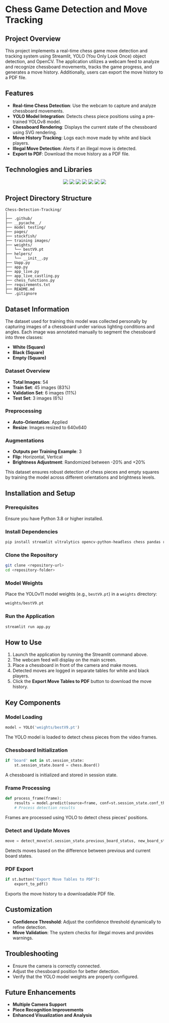 # Chess Game Detection and Move Tracking

## Project Overview
This project implements a real-time chess game move detection and tracking system using Streamlit, YOLO (You Only Look Once) object detection, and OpenCV. The application utilizes a webcam feed to analyze and recognize chessboard movements, tracks the game progress, and generates a move history. Additionally, users can export the move history to a PDF file.

## Features
- **Real-time Chess Detection**: Use the webcam to capture and analyze chessboard movements.
- **YOLO Model Integration**: Detects chess piece positions using a pre-trained YOLOv8 model.
- **Chessboard Rendering**: Displays the current state of the chessboard using SVG rendering.
- **Move History Tracking**: Logs each move made by white and black players.
- **Illegal Move Detection**: Alerts if an illegal move is detected.
- **Export to PDF**: Download the move history as a PDF file.

## Technologies and Libraries
<p align="center">
    <img src="https://img.shields.io/badge/Python-3776AB?style=for-the-badge&logo=python&logoColor=white">
    <img src="https://img.shields.io/badge/Streamlit-FF4B4B?style=for-the-badge&logo=streamlit&logoColor=white">
    <img src="https://img.shields.io/badge/YOLO-00FFFF?style=for-the-badge&logo=yolo&logoColor=black">
    <img src="https://img.shields.io/badge/OpenCV-5C3EE8?style=for-the-badge&logo=opencv&logoColor=white">
    <img src="https://img.shields.io/badge/Python--Chess-FFD43B?style=for-the-badge&logo=python&logoColor=darkgreen">
    <img src="https://img.shields.io/badge/ReportLab-FF8C00?style=for-the-badge">
    <img src="https://img.shields.io/badge/Pandas-150458?style=for-the-badge&logo=pandas&logoColor=white">
</p>

## Project Directory Structure
```
Chess-Detection-Tracking/
│
├── .github/
├── __pycache__/
├── model testing/
├── pages/
├── stockfish/
├── training images/
├── weights/
│   └── bestV9.pt
├── helpers/
│   └── __init__.py
├── Uapp.py
├── app.py
├── app_live.py
├── app_live_castling.py
├── chess_functions.py
├── requirements.txt
├── README.md
└── .gitignore
```

## Dataset Information
The dataset used for training this model was collected personally by capturing images of a chessboard under various lighting conditions and angles. Each image was annotated manually to segment the chessboard into three classes:
- **White (Square)**
- **Black (Square)**
- **Empty (Square)**

### Dataset Overview
- **Total Images**: 54
- **Train Set**: 45 images (83%)
- **Validation Set**: 6 images (11%)
- **Test Set**: 3 images (6%)

### Preprocessing
- **Auto-Orientation**: Applied
- **Resize**: Images resized to 640x640

### Augmentations
- **Outputs per Training Example**: 3
- **Flip**: Horizontal, Vertical
- **Brightness Adjustment**: Randomized between -20% and +20%

This dataset ensures robust detection of chess pieces and empty squares by training the model across different orientations and brightness levels.

## Installation and Setup
### Prerequisites
Ensure you have Python 3.8 or higher installed.

### Install Dependencies
```bash
pip install streamlit ultralytics opencv-python-headless chess pandas reportlab
```

### Clone the Repository
```bash
git clone <repository-url>
cd <repository-folder>
```

### Model Weights
Place the YOLOv11 model weights (e.g., `bestV9.pt`) in a `weights` directory:
```bash
weights/bestV9.pt
```

### Run the Application
```bash
streamlit run app.py
```

## How to Use
1. Launch the application by running the Streamlit command above.
2. The webcam feed will display on the main screen.
3. Place a chessboard in front of the camera and make moves.
4. Detected moves are logged in separate tables for white and black players.
5. Click the **Export Move Tables to PDF** button to download the move history.

## Key Components
### Model Loading
```python
model = YOLO('weights/bestV9.pt')
```
The YOLO model is loaded to detect chess pieces from the video frames.

### Chessboard Initialization
```python
if 'board' not in st.session_state:
    st.session_state.board = chess.Board()
```
A chessboard is initialized and stored in session state.

### Frame Processing
```python
def process_frame(frame):
    results = model.predict(source=frame, conf=st.session_state.conf_threshold)
    # Process detection results
```
Frames are processed using YOLO to detect chess pieces' positions.

### Detect and Update Moves
```python
move = detect_move(st.session_state.previous_board_status, new_board_status, st.session_state.chessboard)
```
Detects moves based on the difference between previous and current board states.

### PDF Export
```python
if st.button("Export Move Tables to PDF"):
    export_to_pdf()
```
Exports the move history to a downloadable PDF file.

## Customization
- **Confidence Threshold**: Adjust the confidence threshold dynamically to refine detection.
- **Move Validation**: The system checks for illegal moves and provides warnings.

## Troubleshooting
- Ensure the camera is correctly connected.
- Adjust the chessboard position for better detection.
- Verify that the YOLO model weights are properly configured.

## Future Enhancements
- **Multiple Camera Support**
- **Piece Recognition Improvements**
- **Enhanced Visualization and Analysis**

